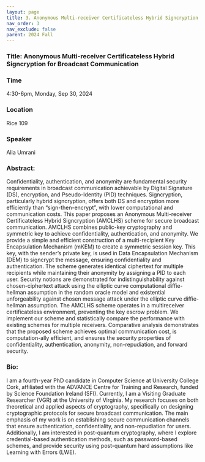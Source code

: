 ```yaml
---
layout: page
title: 3. Anonymous Multi-receiver Certificateless Hybrid Signcryption for Broadcast Communication
nav_order: 3
nav_exclude: false
parent: 2024 Fall
---
```


### Title: Anonymous Multi-receiver Certificateless Hybrid Signcryption for Broadcast Communication

### Time
4:30-6pm, Monday, Sep 30, 2024

### Location
Rice 109

### Speaker
Alia Umrani

### Abstract:

Confidentiality, authentication, and anonymity are fundamental security requirements in broadcast communication achievable by Digital Signature (DS), encryption, and Pseudo-Identity (PID) techniques. Signcryption, particularly hybrid signcryption, offers both DS and encryption more efficiently than “sign-then-encrypt”, with lower computational and communication costs. This paper proposes an Anonymous Multi-receiver Certificateless Hybrid Signcryption (AMCLHS) scheme for secure broadcast communication. AMCLHS combines public-key cryptography and symmetric key to achieve confidentiality, authentication, and anonymity. We provide a simple and efficient construction of a multi-recipient Key Encapsulation Mechanism (mKEM) to create a symmetric session key. This key, with the sender’s private key, is used in Data Encapsulation Mechanism (DEM) to signcrypt the message, ensuring confidentiality and authentication. The scheme generates identical ciphertext for multiple recipients while maintaining their anonymity by assigning a PID to each user. Security notions are demonstrated for indistinguishability against chosen-ciphertext attack using the elliptic curve computational diffie-hellman assumption in the random oracle model and existential unforgeability against chosen message attack under the elliptic curve diffie-hellman assumption. The AMCLHS scheme operates in a multireceiver certificateless environment, preventing the key escrow problem. We implement our scheme and statistically compare the performance with existing schemes for multiple receivers. Comparative analysis demonstrates that the proposed scheme achieves optimal communication cost, is computation-ally efficient, and ensures the security properties of confidentiality, authentication, anonymity, non-repudiation, and forward security.


### Bio:
I am a fourth-year PhD candidate in Computer Science at University College Cork, affiliated with the ADVANCE Centre for Training and Research, funded by Science Foundation Ireland (SFI). Currently, I am a Visiting Graduate Researcher (VGR) at the University of Virginia. My research focuses on both theoretical and applied aspects of cryptography, specifically on designing cryptographic protocols for secure broadcast communication. The main emphasis of my work is on establishing secure communication channels that ensure authentication, confidentiality, and non-repudiation for users. Additionally, I am interested in post-quantum cryptography, where I explore credential-based authentication methods, such as password-based schemes, and provide security using post-quantum hard assumptions like Learning with Errors (LWE).
